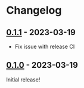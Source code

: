 # Changelog

<!-- https://keepachangelog.com/en/1.0.0/ -->

## [0.1.1] - 2023-03-19

- Fix issue with release CI

## [0.1.0] - 2023-03-19

Initial release!

[0.1.0]: https://github.com/langston-barrett/tree-crasher/releases/tag/v0.1.0
[0.1.1]: https://github.com/langston-barrett/tree-crasher/releases/tag/v0.1.1
